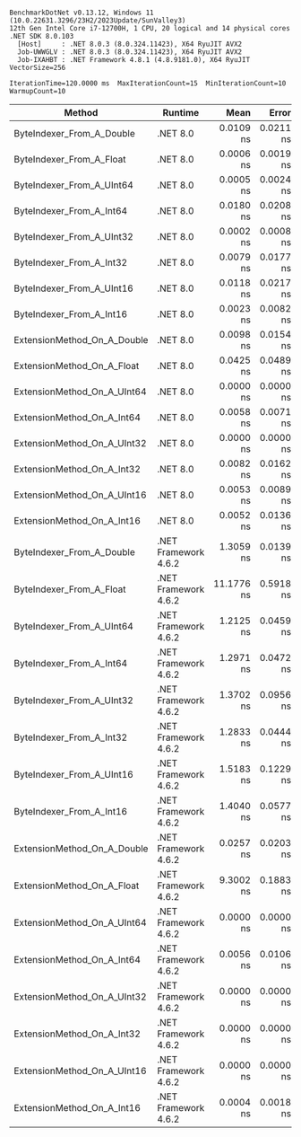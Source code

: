 ```

BenchmarkDotNet v0.13.12, Windows 11 (10.0.22631.3296/23H2/2023Update/SunValley3)
12th Gen Intel Core i7-12700H, 1 CPU, 20 logical and 14 physical cores
.NET SDK 8.0.103
  [Host]     : .NET 8.0.3 (8.0.324.11423), X64 RyuJIT AVX2
  Job-UWWGLV : .NET 8.0.3 (8.0.324.11423), X64 RyuJIT AVX2
  Job-IXAHBT : .NET Framework 4.8.1 (4.8.9181.0), X64 RyuJIT VectorSize=256

IterationTime=120.0000 ms  MaxIterationCount=15  MinIterationCount=10
WarmupCount=10

```

| Method                      | Runtime              |       Mean |     Error |    StdDev |     Median | Ratio | RatioSD |
|-----------------------------|----------------------|-----------:|----------:|----------:|-----------:|------:|--------:|
| ByteIndexer_From_A_Double   | .NET 8.0             |  0.0109 ns | 0.0211 ns | 0.0153 ns |  0.0062 ns |     ? |       ? |
| ByteIndexer_From_A_Float    | .NET 8.0             |  0.0006 ns | 0.0019 ns | 0.0011 ns |  0.0000 ns |     ? |       ? |
| ByteIndexer_From_A_UInt64   | .NET 8.0             |  0.0005 ns | 0.0024 ns | 0.0016 ns |  0.0000 ns |     ? |       ? |
| ByteIndexer_From_A_Int64    | .NET 8.0             |  0.0180 ns | 0.0208 ns | 0.0137 ns |  0.0145 ns |     ? |       ? |
| ByteIndexer_From_A_UInt32   | .NET 8.0             |  0.0002 ns | 0.0008 ns | 0.0005 ns |  0.0000 ns |     ? |       ? |
| ByteIndexer_From_A_Int32    | .NET 8.0             |  0.0079 ns | 0.0177 ns | 0.0117 ns |  0.0000 ns |     ? |       ? |
| ByteIndexer_From_A_UInt16   | .NET 8.0             |  0.0118 ns | 0.0217 ns | 0.0157 ns |  0.0079 ns |     ? |       ? |
| ByteIndexer_From_A_Int16    | .NET 8.0             |  0.0023 ns | 0.0082 ns | 0.0049 ns |  0.0000 ns |     ? |       ? |
| ExtensionMethod_On_A_Double | .NET 8.0             |  0.0098 ns | 0.0154 ns | 0.0136 ns |  0.0005 ns |     ? |       ? |
| ExtensionMethod_On_A_Float  | .NET 8.0             |  0.0425 ns | 0.0489 ns | 0.0434 ns |  0.0272 ns |     ? |       ? |
| ExtensionMethod_On_A_UInt64 | .NET 8.0             |  0.0000 ns | 0.0000 ns | 0.0000 ns |  0.0000 ns |     ? |       ? |
| ExtensionMethod_On_A_Int64  | .NET 8.0             |  0.0058 ns | 0.0071 ns | 0.0042 ns |  0.0078 ns |     ? |       ? |
| ExtensionMethod_On_A_UInt32 | .NET 8.0             |  0.0000 ns | 0.0000 ns | 0.0000 ns |  0.0000 ns |     ? |       ? |
| ExtensionMethod_On_A_Int32  | .NET 8.0             |  0.0082 ns | 0.0162 ns | 0.0096 ns |  0.0066 ns |     ? |       ? |
| ExtensionMethod_On_A_UInt16 | .NET 8.0             |  0.0053 ns | 0.0089 ns | 0.0059 ns |  0.0033 ns |     ? |       ? |
| ExtensionMethod_On_A_Int16  | .NET 8.0             |  0.0052 ns | 0.0136 ns | 0.0106 ns |  0.0000 ns |     ? |       ? |
| ByteIndexer_From_A_Double   | .NET Framework 4.6.2 |  1.3059 ns | 0.0139 ns | 0.0073 ns |  1.3072 ns |     ? |       ? |
| ByteIndexer_From_A_Float    | .NET Framework 4.6.2 | 11.1776 ns | 0.5918 ns | 0.5246 ns | 11.1233 ns |     ? |       ? |
| ByteIndexer_From_A_UInt64   | .NET Framework 4.6.2 |  1.2125 ns | 0.0459 ns | 0.0303 ns |  1.2036 ns |     ? |       ? |
| ByteIndexer_From_A_Int64    | .NET Framework 4.6.2 |  1.2971 ns | 0.0472 ns | 0.0394 ns |  1.2954 ns |     ? |       ? |
| ByteIndexer_From_A_UInt32   | .NET Framework 4.6.2 |  1.3702 ns | 0.0956 ns | 0.0894 ns |  1.3853 ns |     ? |       ? |
| ByteIndexer_From_A_Int32    | .NET Framework 4.6.2 |  1.2833 ns | 0.0444 ns | 0.0294 ns |  1.2821 ns |     ? |       ? |
| ByteIndexer_From_A_UInt16   | .NET Framework 4.6.2 |  1.5183 ns | 0.1229 ns | 0.1149 ns |  1.4638 ns |     ? |       ? |
| ByteIndexer_From_A_Int16    | .NET Framework 4.6.2 |  1.4040 ns | 0.0577 ns | 0.0482 ns |  1.4018 ns |     ? |       ? |
| ExtensionMethod_On_A_Double | .NET Framework 4.6.2 |  0.0257 ns | 0.0203 ns | 0.0147 ns |  0.0258 ns |     ? |       ? |
| ExtensionMethod_On_A_Float  | .NET Framework 4.6.2 |  9.3002 ns | 0.1883 ns | 0.1245 ns |  9.2807 ns |     ? |       ? |
| ExtensionMethod_On_A_UInt64 | .NET Framework 4.6.2 |  0.0000 ns | 0.0000 ns | 0.0000 ns |  0.0000 ns |     ? |       ? |
| ExtensionMethod_On_A_Int64  | .NET Framework 4.6.2 |  0.0056 ns | 0.0106 ns | 0.0099 ns |  0.0000 ns |     ? |       ? |
| ExtensionMethod_On_A_UInt32 | .NET Framework 4.6.2 |  0.0000 ns | 0.0000 ns | 0.0000 ns |  0.0000 ns |     ? |       ? |
| ExtensionMethod_On_A_Int32  | .NET Framework 4.6.2 |  0.0000 ns | 0.0000 ns | 0.0000 ns |  0.0000 ns |     ? |       ? |
| ExtensionMethod_On_A_UInt16 | .NET Framework 4.6.2 |  0.0000 ns | 0.0000 ns | 0.0000 ns |  0.0000 ns |     ? |       ? |
| ExtensionMethod_On_A_Int16  | .NET Framework 4.6.2 |  0.0004 ns | 0.0018 ns | 0.0017 ns |  0.0000 ns |     ? |       ? |
